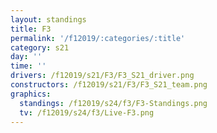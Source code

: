 ```yaml
---
layout: standings
title: F3
permalink: '/f12019/:categories/:title'
category: s21
day: ''
time: ''
drivers: /f12019/s21/F3/F3_S21_driver.png
constructors: /f12019/s21/F3/F3_S21_team.png
graphics:
  standings: /f12019/s24/f3/F3-Standings.png
  tv: /f12019/s24/f3/Live-F3.png
---
```


